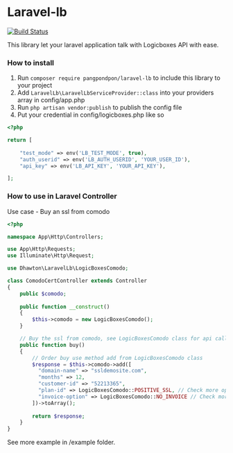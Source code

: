 # Laravel-lb
[![Build Status](https://travis-ci.org/pangpondpon/laravel-lb.svg?branch=master)](https://travis-ci.org/pangpondpon/laravel-lb)

This library let your laravel application talk with Logicboxes API with ease.


### How to install
1. Run `composer require pangpondpon/laravel-lb` to include this library to your project
2. Add `LaravelLb\LaravelLbServiceProvider::class` into your providers array in config/app.php
3. Run `php artisan vendor:publish` to publish the config file
4. Put your credential in config/logicboxes.php like so

```php
<?php

return [
	
	"test_mode" => env('LB_TEST_MODE', true),
	"auth_userid" => env('LB_AUTH_USERID', 'YOUR_USER_ID'),
	"api_key" => env('LB_API_KEY', 'YOUR_API_KEY'),

];
```


### How to use in Laravel Controller

Use case - Buy an ssl from comodo
```php
<?php

namespace App\Http\Controllers;

use App\Http\Requests;
use Illuminate\Http\Request;

use Dhawton\LaravelLb\LogicBoxesComodo;

class ComodoCertController extends Controller
{
	public $comodo;
    
    public function __construct()
    {
    	$this->comodo = new LogicBoxesComodo();
    }

	// Buy the ssl from comodo, see LogicBoxesComodo class for api call info
    public function buy()
    {
    	// Order buy use method add from LogicBoxesComodo class
        $response = $this->comodo->add([
          "domain-name" => "ssldemosite.com",
          "months" => 12,
          "customer-id" => "52213365",
          "plan-id" => LogicBoxesComodo::POSITIVE_SSL, // Check more options in LogicBoxesComodo
          "invoice-option" => LogicBoxesComodo::NO_INVOICE // Check more options in LogicBoxesComodo
    	])->toArray();
        
        return $response;
    }
}

```
See more example in /example folder.